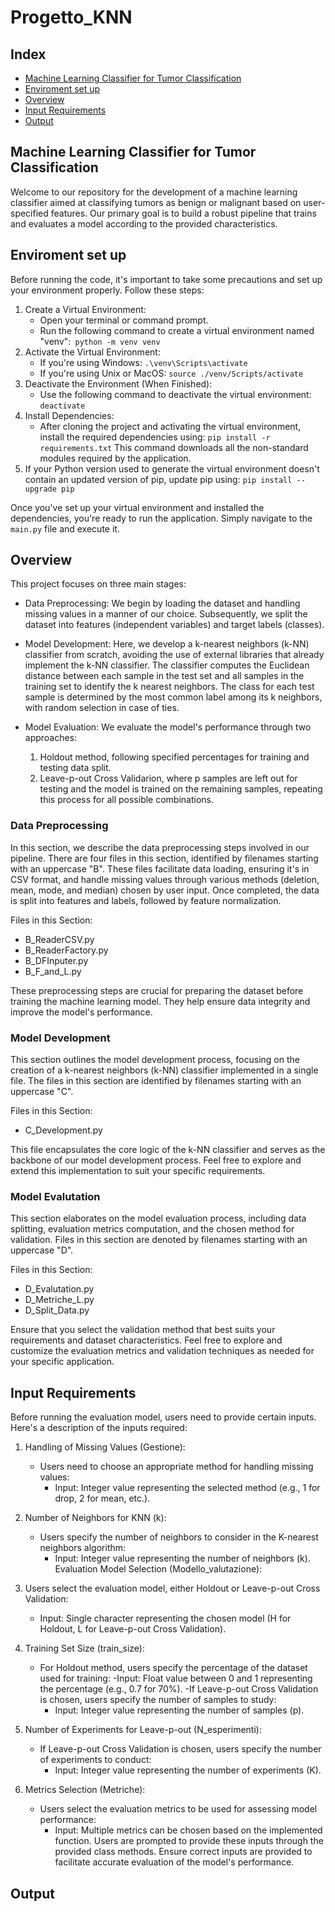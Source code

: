 # Progetto_KNN

## Index
- [Machine Learning Classifier for Tumor Classification](#1-machine-learning-classifier-for-tumor-classification)
- [Enviroment set up](#2-enviroment-set-up)
- [Overview](#3-overview)
- [Input Requirements](#4-input-requirements)
- [Output](#5-output)

## Machine Learning Classifier for Tumor Classification
Welcome to our repository for the development of a machine learning classifier aimed at classifying tumors as benign or malignant based on user-specified features. Our primary goal is to build a robust pipeline that trains and evaluates a model according to the provided characteristics.

## Enviroment set up
Before running the code, it's important to take some precautions and set up your environment properly. Follow these steps:
1. Create a Virtual Environment:
   - Open your terminal or command prompt.
   - Run the following command to create a virtual environment named "venv":` python -m venv venv`
2. Activate the Virtual Environment:
   - If you're using Windows:    `.\venv\Scripts\activate`
   - If you're using Unix or MacOS:    `source ./venv/Scripts/activate`
3. Deactivate the Environment (When Finished):
   - Use the following command to deactivate the virtual environment:    `deactivate`
4. Install Dependencies:
   - After cloning the project and activating the virtual environment, install the required dependencies using:    `pip install -r requirements.txt`
     This command downloads all the non-standard modules required by the application.
5. If your Python version used to generate the virtual environment doesn't contain an updated version of pip, update pip using:  `pip install --upgrade pip `
  
Once you've set up your virtual environment and installed the dependencies, you're ready to run the application. Simply navigate to the `main.py` file and execute it.


## Overview
This project focuses on three main stages:

- Data Preprocessing: We begin by loading the dataset and handling missing values in a manner of our choice. Subsequently, we split the dataset into features (independent variables) and target labels (classes).

- Model Development: Here, we develop a k-nearest neighbors (k-NN) classifier from scratch, avoiding the use of external libraries that already implement the k-NN classifier. The classifier computes the Euclidean distance between each sample in the test set and all samples in the training set to identify the k nearest neighbors. The class for each test sample is determined by the most common label among its k neighbors, with random selection in case of ties.

- Model Evaluation: We evaluate the model's performance through two approaches:
    1. Holdout method, following specified percentages for training and testing data split.
    1. Leave-p-out Cross Validarion, where p samples are left out for testing and the model is trained on the remaining samples, repeating this process for all possible combinations.

### Data Preprocessing
In this section, we describe the data preprocessing steps involved in our pipeline. There are four files in this section, identified by filenames starting with an uppercase "B". These files facilitate data loading, ensuring it's in CSV format, and handle missing values through various methods (deletion, mean, mode, and median) chosen by user input. Once completed, the data is split into features and labels, followed by feature normalization.

Files in this Section:
- B_ReaderCSV.py
- B_ReaderFactory.py
- B_DFInputer.py
- B_F_and_L.py

These preprocessing steps are crucial for preparing the dataset before training the machine learning model. They help ensure data integrity and improve the model's performance.

### Model Development 
This section outlines the model development process, focusing on the creation of a k-nearest neighbors (k-NN) classifier implemented in a single file. The files in this section are identified by filenames starting with an uppercase "C".

Files in this Section:
- C_Development.py

This file encapsulates the core logic of the k-NN classifier and serves as the backbone of our model development process. Feel free to explore and extend this implementation to suit your specific requirements. 

### Model Evalutation 
This section elaborates on the model evaluation process, including data splitting, evaluation metrics computation, and the chosen method for validation. Files in this section are denoted by filenames starting with an uppercase "D".

Files in this Section:
- D_Evalutation.py
- D_Metriche_L.py
- D_Split_Data.py

Ensure that you select the validation method that best suits your requirements and dataset characteristics. Feel free to explore and customize the evaluation metrics and validation techniques as needed for your specific application.

## Input Requirements
Before running the evaluation model, users need to provide certain inputs. Here's a description of the inputs required:
1. Handling of Missing Values (Gestione):
    - Users need to choose an appropriate method for handling missing values:
        - Input: Integer value representing the selected method (e.g., 1 for drop, 2 for mean, etc.).
          
1. Number of Neighbors for KNN (k):
     - Users specify the number of neighbors to consider in the K-nearest neighbors algorithm:
        - Input: Integer value representing the number of neighbors (k).
Evaluation Model Selection (Modello_valutazione):

1. Users select the evaluation model, either Holdout or Leave-p-out Cross Validation:
   - Input: Single character representing the chosen model (H for Holdout, L for Leave-p-out Cross Validation).
     
1. Training Set Size (train_size):
    - For Holdout method, users specify the percentage of the dataset used for training:
        -Input: Float value between 0 and 1 representing the percentage (e.g., 0.7 for 70%).
    -If Leave-p-out Cross Validation is chosen, users specify the number of samples to study:
        - Input: Integer value representing the number of samples (p).
          
1. Number of Experiments for Leave-p-out (N_esperimenti):
    - If Leave-p-out Cross Validation is chosen, users specify the number of experiments to conduct:
        - Input: Integer value representing the number of experiments (K).
          
1. Metrics Selection (Metriche):
    - Users select the evaluation metrics to be used for assessing model performance:
        - Input: Multiple metrics can be chosen based on the implemented function.
Users are prompted to provide these inputs through the provided class methods. Ensure correct inputs are provided to facilitate accurate evaluation of the model's performance.

## Output
